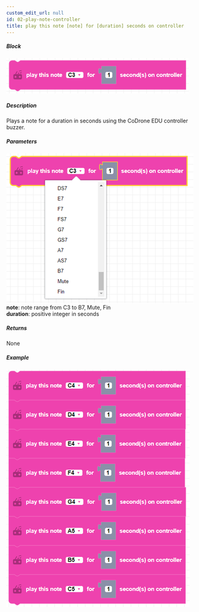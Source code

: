 ```yaml
---
custom_edit_url: null
id: 02-play-note-controller
title: play this note [note] for [duration] seconds on controller
---
```


##### Block

![controller buzzer block image](play_note_controller.PNG)<br />

##### Description

Plays a note for a duration in seconds using the CoDrone EDU controller buzzer.

##### Parameters
![controller buzzer block image](play_note_controller_params.PNG) <br />
**note**: note range from C3 to B7, Mute, Fin <br/>
**duration**: positive integer in seconds

##### Returns

None

##### Example

![drone buzzer example](play_note_controller_example.PNG)
